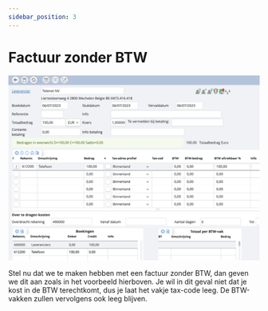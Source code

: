 ```yaml
---
sidebar_position: 3
---
```


# Factuur zonder BTW

![alt text](../../../../resources/documentboeken/aankoopboekingen/image-2.png)


Stel nu dat we te maken hebben met een factuur zonder BTW, dan geven we dit aan zoals in het voorbeeld hierboven. Je wil in dit geval niet dat je kost in de BTW terechtkomt, dus je laat het vakje tax-code leeg. De BTW-vakken zullen vervolgens ook leeg blijven. 